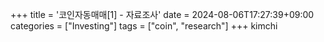 +++
title = '코인자동매매[1] - 자료조사'
date = 2024-08-06T17:27:39+09:00
categories = ["Investing"]
tags = ["coin", "research"]
+++
kimchi